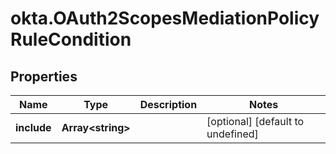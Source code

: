 # okta.OAuth2ScopesMediationPolicyRuleCondition

## Properties

Name | Type | Description | Notes
------------ | ------------- | ------------- | -------------
**include** | **Array&lt;string&gt;** |  | [optional] [default to undefined]

